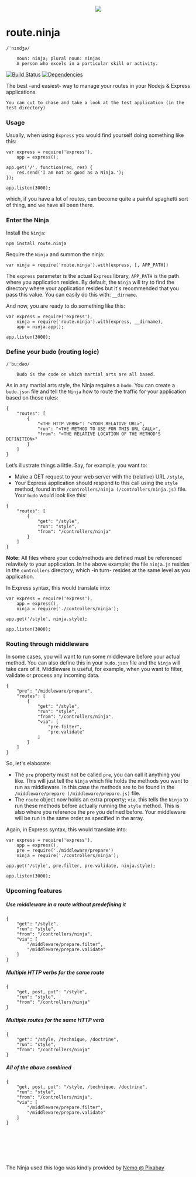 <div align="center" style="margin:30px 0 40px">
	<img src="http://www.analogbird.com/static/img/playground/routeninja.png"/>
</div>


route.ninja
===============
```
/ˈnɪndʒə/
	
	noun: ninja; plural noun: ninjas
	A person who excels in a particular skill or activity.
```

[![Build Status](https://travis-ci.org/analogbird/route.ninja.svg)](https://travis-ci.org/analogbird/route.ninja)
[![Dependencies](https://david-dm.org/analogbird/route.ninja.png)](https://david-dm.org/analogbird/route.ninja)

The best -and easiest- way to manage your routes in your Nodejs &amp; Express applications.

`
You can cut to chase and take a look at the test application (in the test directory) 
`


### Usage

Usually, when using `Express` you would find yourself doing something like this:

```
var express = require('express'),
	app = express();

app.get('/', function(req, res) {
	res.send('I am not as good as a Ninja.');
});

app.listen(3000);
```

which, if you have a lot of routes, can become quite a painful spaghetti sort of thing, and we have all been there.


### Enter the Ninja

Install the `Ninja`:

```
npm install route.ninja
```

Require the `Ninja` and summon the ninja:

```
var ninja = require('route.ninja').with(express, [, APP_PATH])
```

The `express` parameter is the actual `Express` library, `APP_PATH` is the path where you application resides. By default, the `Ninja` will try to find the directory where your application resides but it's recommended that you pass this value. You can easily do this with: `__dirname`.


And now, you are ready to do something like this:

```
var express = require('express'),
	ninja = require('route.ninja').with(express, __dirname),
	app = ninja.app();

app.listen(3000);
```

### Define your budo (routing logic)
```
/ˈbuːdəʊ/

	Budo is the code on which martial arts are all based.
```


As in any martial arts style, the Ninja requires a `budo`. You can create a `budo.json` file and tell the `Ninja` how to route the traffic for your application based on those rules:

```
{
	"routes": [
		{
			"<THE HTTP VERB>": "<YOUR RELATIVE URL>",
			"run": "<THE METHOD TO USE FOR THIS URL CALL>",
			"from": "<THE RELATIVE LOCATION OF THE METHOD'S DEFINITION>"
		}
	]
}
```

Let’s illustrate things a little. Say, for example, you want to:

* Make a GET request to your web server with the (relative) URL `/style`,
* Your Express application should respond to this call using the `style` method, found in the `/controllers/ninja (/controllers/ninja.js)` file. Your `budo` would look like this:

```
{
	"routes": [
		{
			"get": "/style",
			"run": "style",
			"from": "/controllers/ninja"
		}
	]
}
```

**Note:** All files where your code/methods are defined must be referenced relavitely to your application. In the above example; the file `ninja.js` resides in the `controllers` directory, which -in turn- resides at the same level as you application. 

In Express syntax, this would translate into:

```
var express = require('express'),
	app = express(),
	ninja = require('./controllers/ninja');

app.get('/style', ninja.style);

app.listen(3000);
```



### Routing through middleware

In some cases, you will want to run some middleware before your actual method. You can also define this in your `budo.json` file and the `Ninja` will take care of it. Middleware is useful, for example, when you want to filter, validate or process any incoming data.

```
{
	"pre": "/middleware/prepare",
	"routes": [
		{
			"get": "/style",
			"run": "style",
			"from": "/controllers/ninja",
			"via": [
				"pre.filter",
				"pre.validate"
			]
		}
	]
}
```

So, let's elaborate:

* The `pre` property must not be called `pre`, you can call it anything you like. This will just tell the `Ninja` which file holds the methods you want to run as middleware. In this case the methods are to be found in the `/middleware/prepare (/middleware/prepare.js)` file.
* The `route` object now holds an extra property; `via`, this tells the `Ninja` to run these methods before actually running the `style` method. This is also where you reference the `pre` you defined before. Your middleware will be run in the same order as specified in the array.

Again, in Express syntax, this would translate into:

```
var express = require('express'),
	app = express(),
	pre = require('./middleware/prepare')
	ninja = require('./controllers/ninja');

app.get('/style', pre.filter, pre.validate, ninja.style);

app.listen(3000);
```



### Upcoming features

##### Use middleware in a route without predefining it
```
{
	"get": "/style",
	"run": "style",
	"from": "/controllers/ninja",
	"via": [
		"/middleware/prepare.filter",
		"/middleware/prepare.validate"
	]
}
```

##### Multiple HTTP verbs for the same route
```
{
	"get, post, put": "/style",
	"run": "style",
	"from": "/controllers/ninja"
}
```

##### Multiple routes for the same HTTP verb
```
{
	"get": "/style, /technique, /doctrine",
	"run": "style",
	"from": "/controllers/ninja"
}
```

##### All of the above combined
```
{
	"get, post, put": "/style, /technique, /doctrine",
	"run": "style",
	"from": "/controllers/ninja",
	"via": [
		"/middleware/prepare.filter",
		"/middleware/prepare.validate"
	]
}
```





<p>&nbsp;</p>
<p>&nbsp;</p>
<p>&nbsp;</p>
The Ninja used this logo was kindly provided by <a href="http://pixabay.com/en/users/Nemo/" target="_blank">Nemo @ Pixabay</a>















